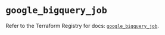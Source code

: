# `google_bigquery_job`

Refer to the Terraform Registry for docs: [`google_bigquery_job`](https://registry.terraform.io/providers/hashicorp/google/5.20.0/docs/resources/bigquery_job).
